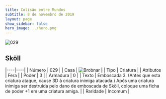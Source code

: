 ```yaml
---
title: Colisão entre Mundos
subtitle: 8 de novembro de 2019
layout: page
show_sidebar: false
hero_image: ../hero.png
---
```


![029](https://cdn.keyforgegame.com/media/card_front/pt/452_029_CP9PQQ59W4WP_pt.png)

## Sköll

|----|----|
| Número | 029 |
| Casa | ![Brobnar](https://archonarcana.com/images/thumb/e/e0/Brobnar.png/22px-Brobnar.png "Brobnar") |
| Tipo | Criatura |
| Atributos | Fera |
| Poder | 3 |
| Armadura | 0 |
| Texto | Emboscada 3. (Antes que esta criatura ataque, cause 3D à criatura inimiga atacada.) Após uma criatura inimiga ser destruída pelo dano de emboscada de Sköll, coloque uma ficha de poder +1 em  uma criatura amiga. |
| Raridade | Incomum |
